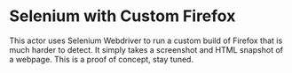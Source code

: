 # Selenium with Custom Firefox

This actor uses Selenium Webdriver to run a custom build of Firefox
that is much harder to detect.
It simply takes a screenshot and HTML snapshot of a webpage.
This is a proof of concept, stay tuned.
